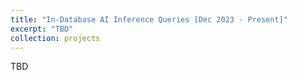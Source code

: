 ```yaml
---
title: "In-Database AI Inference Queries [Dec 2023 - Present]"
excerpt: "TBD"
collection: projects
---
```

TBD